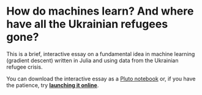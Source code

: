 # How do machines learn? And where have all the Ukrainian refugees gone?
This is a brief, interactive essay on a fundamental idea in machine learning (gradient descent) written in Julia and using data from the Ukrainian refugee crisis.

You can download the interactive essay as a [Pluto notebook](https://github.com/sadish-d/how_machines_learn/blob/main/how_machines_learn.jl) or, if you have the patience, try **[launching it online](https://binder.plutojl.org/v0.19.12/open?url=https%253A%252F%252Fraw.githubusercontent.com%252Fsadish-d%252Fhow_machines_learn%252Fmain%252Fhow_machines_learn.jl)**.
